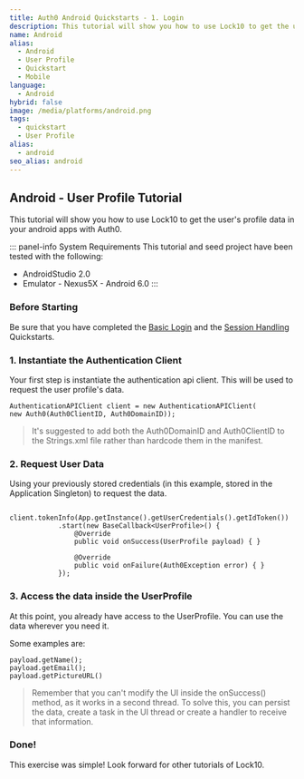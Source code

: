 ```yaml
---
title: Auth0 Android Quickstarts - 1. Login
description: This tutorial will show you how to use Lock10 to get the user's profile data.
name: Android
alias:
  - Android
  - User Profile
  - Quickstart
  - Mobile 
language:
  - Android
hybrid: false
image: /media/platforms/android.png
tags:
  - quickstart
  - User Profile
alias:
  - android
seo_alias: android
---
```


## Android - User Profile Tutorial

This tutorial will show you how to use Lock10 to get the user's profile data in your android apps with Auth0.

::: panel-info System Requirements
This tutorial and seed project have been tested with the following:

* AndroidStudio 2.0
* Emulator - Nexus5X - Android 6.0 
  :::


### Before Starting

Be sure that you have completed the [Basic Login](01-login.md) and the [Session Handling](03-sessionhandling.md) Quickstarts.

### 1. Instantiate the Authentication Client

Your first step is instantiate the authentication api client. This will be used to request the user profile's data.

```Android
AuthenticationAPIClient client = new AuthenticationAPIClient(
new Auth0(Auth0ClientID, Auth0DomainID));
```

> It's suggested to add both the Auth0DomainID and Auth0ClientID to the Strings.xml file rather than hardcode them in the manifest. 

### 2. Request User Data

Using your previously stored credentials (in this example, stored in the Application Singleton) to request the data.

        client.tokenInfo(App.getInstance().getUserCredentials().getIdToken())
                .start(new BaseCallback<UserProfile>() {
                    @Override
                    public void onSuccess(UserProfile payload) { }

                    @Override
                    public void onFailure(Auth0Exception error) { }
                });
                
        
### 3. Access the data inside the UserProfile

At this point, you already have access to the UserProfile.
You can use the data wherever you need it.

Some examples are:

```android
payload.getName();
payload.getEmail();
payload.getPictureURL()
```

> Remember that you can't modify the UI inside the onSuccess() method, as it works in a second thread. To solve this, you can persist the data, create a task in the UI thread or create a handler to receive that information.

### Done!

This exercise was simple! Look forward for other tutorials of Lock10.

